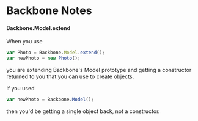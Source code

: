 Backbone Notes
====

#### Backbone.Model.extend
When you use 

```javascript
var Photo = Backbone.Model.extend();
var newPhoto = new Photo();
```

you are extending Backbone's Model prototype and getting a constructor returned to you that you can use to create objects.

If you used 

```javascript
var newPhoto = Backbone.Model();
```
then you'd be getting a single object back, not a constructor.

